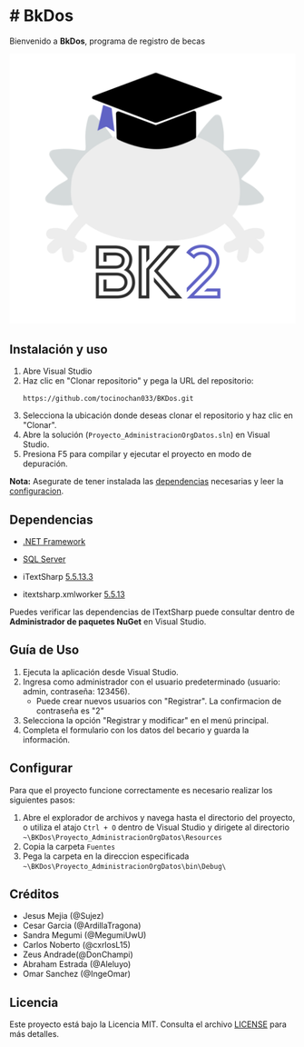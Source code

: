 ﻿# # BkDos

Bienvenido a **BkDos**, programa de registro de becas

![](https://raw.githubusercontent.com/tocinochan033/BKDos/master/Imagenes/Logo.png)

## Instalación y uso

1. Abre  Visual Studio 
2. Haz clic en "Clonar repositorio" y pega la URL del repositorio: 
    ```
	https://github.com/tocinochan033/BKDos.git
	```
3. Selecciona la ubicación donde deseas clonar el repositorio y haz clic en "Clonar".
4. Abre la solución (`Proyecto_AdministracionOrgDatos.sln`) en Visual Studio.
5. Presiona F5 para compilar y ejecutar el proyecto en modo de depuración.

**Nota:** Asegurate de tener instalada las [dependencias](#dependencias) necesarias y leer la [configuracion](#configurar).

## Dependencias
- [.NET Framework](https://dotnet.microsoft.com/en-us/download/visual-studio-sdks)
- [SQL Server](https://www.microsoft.com/es-MX/sql-server/sql-server-downloads)


- iTextSharp [5.5.13.3]()
- itextsharp.xmlworker [5.5.13]()

Puedes verificar las dependencias de ITextSharp puede consultar dentro de **Administrador de paquetes NuGet** en Visual Studio.

## Guía de Uso

1. Ejecuta la aplicación desde Visual Studio.
2. Ingresa como administrador con el usuario predeterminado (usuario: admin, contraseña: 123456).
	- Puede crear nuevos usuarios con "Registrar". La confirmacion de contraseña es "2"
3. Selecciona la opción "Registrar y modificar" en el menú principal.
4. Completa el formulario con los datos del becario y guarda la información.


## Configurar
Para que el proyecto funcione correctamente es necesario realizar los siguientes pasos:

1. Abre el explorador de archivos y navega hasta el directorio del proyecto, o utiliza el atajo `Ctrl + O` dentro de Visual Studio y dirigete al directorio `~\BKDos\Proyecto_AdministracionOrgDatos\Resources` 
2. Copia la carpeta `Fuentes`
3. Pega la carpeta en la direccion especificada `~\BKDos\Proyecto_AdministracionOrgDatos\bin\Debug\`

## Créditos

- Jesus Mejia (@Sujez)
- Cesar Garcia (@ArdillaTragona)
- Sandra Megumi (@MegumiUwU)
- Carlos Noberto (@cxrlosL15)
- Zeus Andrade(@DonChampi)
- Abraham Estrada (@Aleluyo)
- Omar Sanchez (@IngeOmar)

## Licencia

Este proyecto está bajo la Licencia MIT. Consulta el archivo [LICENSE](LICENSE) para más detalles.